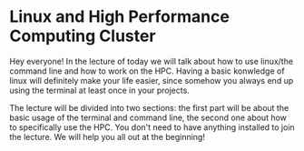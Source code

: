 # Linux and High Performance Computing Cluster


Hey everyone! In the lecture of today we will talk about how to use linux/the command line and how to work on the HPC. Having a basic konwledge of linux will definitely make your life easier, since somehow you always end up using the terminal at least once in your projects. 

The lecture will be divided into two sections: the first part will be about the basic usage of the terminal and command line, the second one about how to specifically use the HPC.
You don't need to have anything installed to join the lecture. We will help you all out at the beginning!
